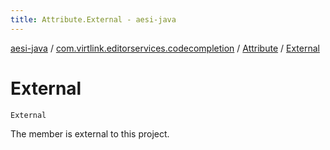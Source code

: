 ```yaml
---
title: Attribute.External - aesi-java
---
```


[aesi-java](../../index.html) / [com.virtlink.editorservices.codecompletion](../index.html) / [Attribute](index.html) / [External](.)

# External

`External`

The member is external to this project.

